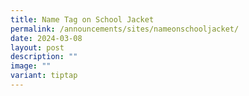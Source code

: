 ```yaml
---
title: Name Tag on School Jacket
permalink: /announcements/sites/nameonschooljacket/
date: 2024-03-08
layout: post
description: ""
image: ""
variant: tiptap
---
```

